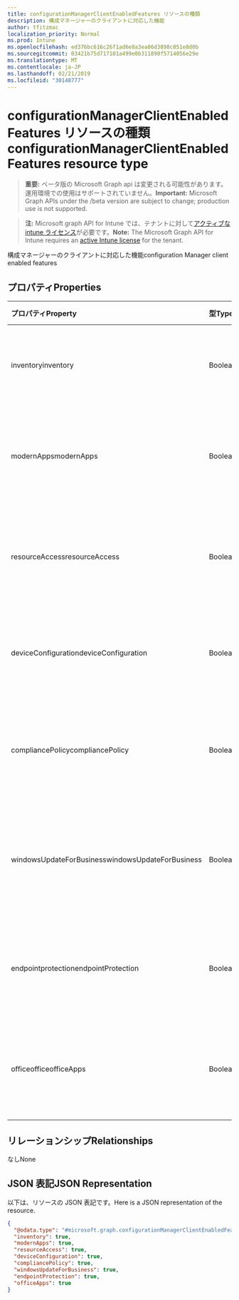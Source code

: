 ```yaml
---
title: configurationManagerClientEnabledFeatures リソースの種類
description: 構成マネージャーのクライアントに対応した機能
author: tfitzmac
localization_priority: Normal
ms.prod: Intune
ms.openlocfilehash: ed376bc616c26f1ad6e8a3ea06d3898c051e8d0b
ms.sourcegitcommit: 03421b75d717101a499e0b311890f5714056e29e
ms.translationtype: MT
ms.contentlocale: ja-JP
ms.lasthandoff: 02/21/2019
ms.locfileid: "30148777"
---
```

# <a name="configurationmanagerclientenabledfeatures-resource-type"></a><span data-ttu-id="7e844-103">configurationManagerClientEnabledFeatures リソースの種類</span><span class="sxs-lookup"><span data-stu-id="7e844-103">configurationManagerClientEnabledFeatures resource type</span></span>

> <span data-ttu-id="7e844-104">**重要:** ベータ版の Microsoft Graph api は変更される可能性があります。運用環境での使用はサポートされていません。</span><span class="sxs-lookup"><span data-stu-id="7e844-104">**Important:** Microsoft Graph APIs under the /beta version are subject to change; production use is not supported.</span></span>

> <span data-ttu-id="7e844-105">**注:** Microsoft graph API for Intune では、テナントに対して[アクティブな intune ライセンス](https://go.microsoft.com/fwlink/?linkid=839381)が必要です。</span><span class="sxs-lookup"><span data-stu-id="7e844-105">**Note:** The Microsoft Graph API for Intune requires an [active Intune license](https://go.microsoft.com/fwlink/?linkid=839381) for the tenant.</span></span>

<span data-ttu-id="7e844-106">構成マネージャーのクライアントに対応した機能</span><span class="sxs-lookup"><span data-stu-id="7e844-106">configuration Manager client enabled features</span></span>

## <a name="properties"></a><span data-ttu-id="7e844-107">プロパティ</span><span class="sxs-lookup"><span data-stu-id="7e844-107">Properties</span></span>
|<span data-ttu-id="7e844-108">プロパティ</span><span class="sxs-lookup"><span data-stu-id="7e844-108">Property</span></span>|<span data-ttu-id="7e844-109">型</span><span class="sxs-lookup"><span data-stu-id="7e844-109">Type</span></span>|<span data-ttu-id="7e844-110">説明</span><span class="sxs-lookup"><span data-stu-id="7e844-110">Description</span></span>|
|:---|:---|:---|
|<span data-ttu-id="7e844-111">inventory</span><span class="sxs-lookup"><span data-stu-id="7e844-111">inventory</span></span>|<span data-ttu-id="7e844-112">Boolean</span><span class="sxs-lookup"><span data-stu-id="7e844-112">Boolean</span></span>|<span data-ttu-id="7e844-113">在庫が Intune によって管理されているかどうか</span><span class="sxs-lookup"><span data-stu-id="7e844-113">Whether inventory is managed by Intune</span></span>|
|<span data-ttu-id="7e844-114">modernApps</span><span class="sxs-lookup"><span data-stu-id="7e844-114">modernApps</span></span>|<span data-ttu-id="7e844-115">Boolean</span><span class="sxs-lookup"><span data-stu-id="7e844-115">Boolean</span></span>|<span data-ttu-id="7e844-116">モダン アプリケーションが Intune によって管理されているかどうか</span><span class="sxs-lookup"><span data-stu-id="7e844-116">Whether modern application is managed by Intune</span></span>|
|<span data-ttu-id="7e844-117">resourceAccess</span><span class="sxs-lookup"><span data-stu-id="7e844-117">resourceAccess</span></span>|<span data-ttu-id="7e844-118">Boolean</span><span class="sxs-lookup"><span data-stu-id="7e844-118">Boolean</span></span>|<span data-ttu-id="7e844-119">リソース アクセスが Intune によって管理されているかどうか</span><span class="sxs-lookup"><span data-stu-id="7e844-119">Whether resource access is managed by Intune</span></span>|
|<span data-ttu-id="7e844-120">deviceConfiguration</span><span class="sxs-lookup"><span data-stu-id="7e844-120">deviceConfiguration</span></span>|<span data-ttu-id="7e844-121">Boolean</span><span class="sxs-lookup"><span data-stu-id="7e844-121">Boolean</span></span>|<span data-ttu-id="7e844-122">デバイス構成が Intune によって管理されているかどうか</span><span class="sxs-lookup"><span data-stu-id="7e844-122">Whether device configuration is managed by Intune</span></span>|
|<span data-ttu-id="7e844-123">compliancePolicy</span><span class="sxs-lookup"><span data-stu-id="7e844-123">compliancePolicy</span></span>|<span data-ttu-id="7e844-124">Boolean</span><span class="sxs-lookup"><span data-stu-id="7e844-124">Boolean</span></span>|<span data-ttu-id="7e844-125">コンプライアンス ポリシーが Intune によって管理されているかどうか</span><span class="sxs-lookup"><span data-stu-id="7e844-125">Whether compliance policy is managed by Intune</span></span>|
|<span data-ttu-id="7e844-126">windowsUpdateForBusiness</span><span class="sxs-lookup"><span data-stu-id="7e844-126">windowsUpdateForBusiness</span></span>|<span data-ttu-id="7e844-127">Boolean</span><span class="sxs-lookup"><span data-stu-id="7e844-127">Boolean</span></span>|<span data-ttu-id="7e844-128">Windows Update for Business が Intune によって管理されているかどうか</span><span class="sxs-lookup"><span data-stu-id="7e844-128">Whether Windows Update for Business is managed by Intune</span></span>|
|<span data-ttu-id="7e844-129">endpointprotection</span><span class="sxs-lookup"><span data-stu-id="7e844-129">endpointProtection</span></span>|<span data-ttu-id="7e844-130">Boolean</span><span class="sxs-lookup"><span data-stu-id="7e844-130">Boolean</span></span>|<span data-ttu-id="7e844-131">エンドポイント保護が Intune によって管理されているかどうか</span><span class="sxs-lookup"><span data-stu-id="7e844-131">Whether Endpoint Protection is managed by Intune</span></span>|
|<span data-ttu-id="7e844-132">officeoffice</span><span class="sxs-lookup"><span data-stu-id="7e844-132">officeApps</span></span>|<span data-ttu-id="7e844-133">Boolean</span><span class="sxs-lookup"><span data-stu-id="7e844-133">Boolean</span></span>|<span data-ttu-id="7e844-134">Office アプリケーションが Intune によって管理されているかどうか</span><span class="sxs-lookup"><span data-stu-id="7e844-134">Whether Office application is managed by Intune</span></span>|

## <a name="relationships"></a><span data-ttu-id="7e844-135">リレーションシップ</span><span class="sxs-lookup"><span data-stu-id="7e844-135">Relationships</span></span>
<span data-ttu-id="7e844-136">なし</span><span class="sxs-lookup"><span data-stu-id="7e844-136">None</span></span>

## <a name="json-representation"></a><span data-ttu-id="7e844-137">JSON 表記</span><span class="sxs-lookup"><span data-stu-id="7e844-137">JSON Representation</span></span>
<span data-ttu-id="7e844-138">以下は、リソースの JSON 表記です。</span><span class="sxs-lookup"><span data-stu-id="7e844-138">Here is a JSON representation of the resource.</span></span>
<!-- {
  "blockType": "resource",
  "@odata.type": "microsoft.graph.configurationManagerClientEnabledFeatures"
}
-->
``` json
{
  "@odata.type": "#microsoft.graph.configurationManagerClientEnabledFeatures",
  "inventory": true,
  "modernApps": true,
  "resourceAccess": true,
  "deviceConfiguration": true,
  "compliancePolicy": true,
  "windowsUpdateForBusiness": true,
  "endpointProtection": true,
  "officeApps": true
}
```




